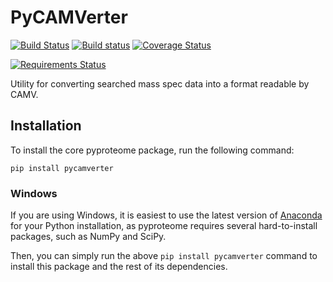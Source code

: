 # PyCAMVerter

[![Build Status](https://img.shields.io/travis/white-lab/pycamverter.svg)](https://travis-ci.org/white-lab/pycamverter)
[![Build status](https://ci.appveyor.com/api/projects/status/0uew150mwdh2qesx?svg=true)](https://ci.appveyor.com/project/naderm/pycamverter)
[![Coverage Status](https://img.shields.io/coveralls/white-lab/pycamverter.svg)](https://coveralls.io/r/white-lab/pycamverter?branch=master)
<!-- [![Documentation Status](https://readthedocs.org/projects/pycamverter/badge/?version=latest)](https://readthedocs.org/projects/pycamverter/?badge=latest) -->
[![Requirements Status](https://requires.io/github/white-lab/pycamverter/requirements.svg?branch=master)](https://requires.io/github/white-lab/pycamverter/requirements/?branch=master)
<!-- [![PyPI](https://img.shields.io/pypi/v/pycamverter.svg)](https://pypi.python.org/pypi/pycamverter) -->


Utility for converting searched mass spec data into a format readable by CAMV.

## Installation

To install the core pyproteome package, run the following command:

```
pip install pycamverter
```

### Windows

If you are using Windows, it is easiest to use the latest version of
[Anaconda](https://www.continuum.io/downloads) for your Python installation, as
pyproteome requires several hard-to-install packages, such as NumPy and SciPy.

Then, you can simply run the above `pip install pycamverter` command to install
this package and the rest of its dependencies.
